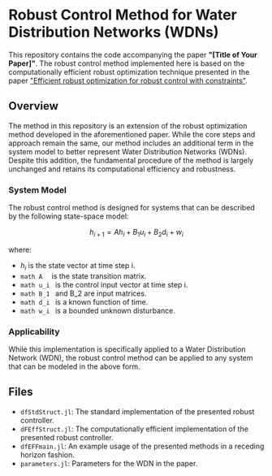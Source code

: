 # Robust Control Method for Water Distribution Networks (WDNs)

This repository contains the code accompanying the paper **"[Title of Your Paper]"**. The robust control method implemented here is based on the computationally efficient robust optimization technique presented in the paper ["Efficient robust optimization for robust control with constraints"](https://link.springer.com/article/10.1007/s10107-007-0096-6).

## Overview

The method in this repository is an extension of the robust optimization method developed in the aforementioned paper. While the core steps and approach remain the same, our method includes an additional term in the system model to better represent Water Distribution Networks (WDNs). Despite this addition, the fundamental procedure of the method is largely unchanged and retains its computational efficiency and robustness.

### System Model

The robust control method is designed for systems that can be described by the following state-space model:
```math
 h_{i+1} = Ah_i + B_{1}u_i + B_{2}d_i + w_i 
```
where:
-   $`h_i `$  is the state vector at time step  i.
-  ```math A  ``` is the state transition matrix.
-  ```math u_i ``` is the control input vector at time step  i.
-  ```math B_1 ``` and  B_2  are input matrices.
-  ```math d_i ``` is a known function of time.
-  ```math w_i ``` is a bounded unknown disturbance.

### Applicability

While this implementation is specifically applied to a Water Distribution Network (WDN), the robust control method can be applied to any system that can be modeled in the above form.

## Files

- `dfStdStruct.jl`: The standard implementation of the presented robust controller.
- `dFEffStruct.jl`: The computationally efficient implementation of the presented robust controller.
- `dfEFFmain.jl`: An example usage of the presented methods in a receding horizon fashion.
- `parameters.jl`: Parameters for the WDN in the paper.
